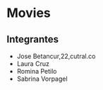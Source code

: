 # Movies 

## Integrantes 
* Jose Betancur,22,cutral.co 
* Laura Cruz
* Romina Petilo 
* Sabrina Vorpagel
